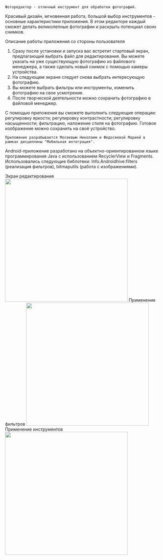     Фоторедактор - отличный инструмент для обработки фотографий. 
  Красивый дизайн, мгновенная работа, большой выбор инструментов - основные характеристики приложения.
  В этом редакторе каждый сможет делать великолепные фотографии и раскрыть потенциал своих снимков.

  Описание работы приложения со стороны пользователя
1. Сразу после установки и запуска вас встретит стартовый экран, предлагающий выбрать файл для редактирования. Вы можете указать на уже существующую фотографию из файлового менеджера, а также сделать новый снимок с помощью камеры устройства.
2. На следующем экране следует снова выбрать интересующую фотографию.
3. Вы можете выбрать фильтры или инструменты, изменить фотографию на свое усмотрение.
4. После творческой деятельности можно сохранить фотографию в файловой менеджер.

  С помощью приложения вы сможете выполнить следующие операции:
регулировку яркости;
регулировку контрастности;
регулировку насыщенности;
фильтрацию, наложение стиля на фотографию.
Готовое изображение можно сохранить на своё устройство. 


    Приложение разрабывается Мосеевым Николаем и Федосеевой Марией в рамках дисциплины "Мобильная интеграция".
    
Android-приложение разработано на объектно-ориентированном языке программирования Java с использованием RecyclerView и Fragments.
Использовались следующие библотеки: Info.Androidhive:filters (реализация фильтров), bitmaputils (работа с изображениями).

Экран редактирования
<img src="https://i8.wampi.ru/2019/12/17/Screenshot_2019-12-17-14-52-51.md.png" width="400px">
Применение фильтров
<img src="https://i8.wampi.ru/2019/12/17/Screenshot_2019-12-17-14-53-58.md.png" width="400px">
Применение инструментов
<img src="https://i8.wampi.ru/2019/12/17/Screenshot_2019-12-17-14-54-19.md.png" width="400px">​
